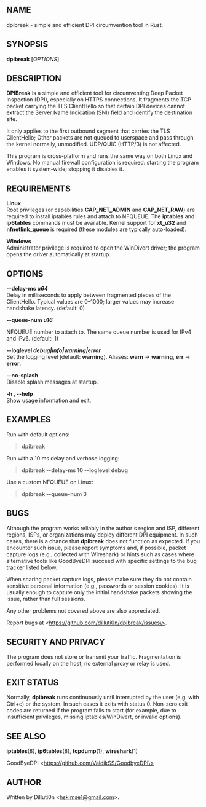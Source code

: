 ## NAME

dpibreak - simple and efficient DPI circumvention tool in Rust.

## SYNOPSIS

**dpibreak** \[*OPTIONS*\]

## DESCRIPTION

**DPIBreak** is a simple and efficient tool for circumventing Deep
Packet Inspection (DPI), especially on HTTPS connections. It fragments
the TCP packet carrying the TLS ClientHello so that certain DPI devices
cannot extract the Server Name Indication (SNI) field and identify the
destination site.

It only applies to the first outbound segment that carries the TLS
ClientHello; Other packets are not queued to userspace and pass through
the kernel normally, unmodified. UDP/QUIC (HTTP/3) is not affected.

This program is cross-platform and runs the same way on both Linux and
Windows. No manual firewall configuration is required: starting the
program enables it system-wide; stopping it disables it.

## REQUIREMENTS

**Linux**  
Root privileges (or capabilities **CAP_NET_ADMIN** and **CAP_NET_RAW**)
are required to install iptables rules and attach to NFQUEUE. The
**iptables** and **ip6tables** commands must be available. Kernel
support for **xt_u32** and **nfnetlink_queue** is required (these
modules are typically auto-loaded).

<!-- -->

**Windows**  
Administrator privilege is required to open the WinDivert driver; the
program opens the driver automatically at startup.

## OPTIONS

**--delay-ms *u64***  
Delay in milliseconds to apply between fragmented pieces of the
ClientHello. Typical values are 0–1000; larger values may increase
handshake latency. (default: 0)

**--queue-num *u16***  

NFQUEUE number to attach to. The same queue number is used for IPv4 and
IPv6. (default: 1)

**--loglevel *debug\|info\|warning\|error***  
Set the logging level (default: **warning**). Aliases: **warn** -\>
**warning**, **err** -\> **error**.

**--no-splash**  
Disable splash messages at startup.

**-h , --help**  
Show usage information and exit.

## EXAMPLES

Run with default options:

> **dpibreak**

Run with a 10 ms delay and verbose logging:

> **dpibreak --delay-ms 10 --loglevel debug**

Use a custom NFQUEUE on Linux:

> **dpibreak --queue-num 3**

## BUGS

Although the program works reliably in the author's region and ISP,
different regions, ISPs, or organizations may deploy different DPI
equipment. In such cases, there is a chance that **dpibreak** does not
function as expected. If you encounter such issue, please report
symptoms and, if possible, packet capture logs (e.g., collected with
Wireshark) or hints such as cases where alternative tools like
GoodByeDPI succeed with specific settings to the bug tracker listed
below.

When sharing packet capture logs, please make sure they do not contain
sensitive personal information (e.g., passwords or session cookies). It
is usually enough to capture only the initial handshake packets showing
the issue, rather than full sessions.

Any other problems not covered above are also appreciated.

Report bugs at \<https://github.com/dilluti0n/dpibreak/issues\>.

## SECURITY AND PRIVACY

The program does not store or transmit your traffic. Fragmentation is
performed locally on the host; no external proxy or relay is used.

## EXIT STATUS

Normally, **dpibreak** runs continuously until interrupted by the user
(e.g. with Ctrl+c) or the system. In such cases it exits with status 0.
Non-zero exit codes are returned if the program fails to start (for
example, due to insufficient privileges, missing iptables/WinDivert, or
invalid options).

## SEE ALSO

**iptables**(8), **ip6tables**(8), **tcpdump**(1), **wireshark**(1)

GoodByeDPI \<https://github.com/ValdikSS/GoodbyeDPI\>

## AUTHOR

Written by Dilluti0n \<hskimse1@gmail.com\>.

